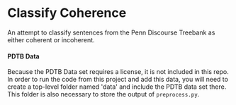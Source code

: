 # Classify Coherence
An attempt to classify sentences from the Penn Discourse Treebank as either coherent or incoherent. 

#### PDTB Data
Because the PDTB Data set requires a license, it is not included in this repo. In order to run the code from this project and add this data, you will need to create a top-level folder named 'data' and include the PDTB data set there. This folder is also necessary to store the output of `preprocess.py`.

